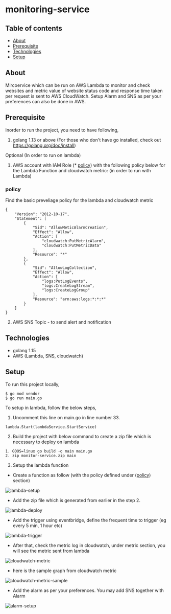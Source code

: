 # monitoring-service


## Table of contents
* [About](#about)
* [Prerequisite](#prerequisite)
* [Technologies](#technologies)
* [Setup](#setup)


## About

Mircoervice which can be run on AWS Lambda to monitor and check websites and metric value of website status code and response time taken per request is sent to AWS CloudWatch. Setup Alarm and SNS as per your preferences can also be done in AWS.

## Prerequisite

Inorder to run the project, you need to have following,

1. golang 1.13 or above (For those who don't have go installed, check out https://golang.org/doc/install)

Optional (In order to run on lambda)
1. AWS account with IAM Role (* [policy](#policy)) with the following policy below for the Lambda Function and cloudwatch metric: (in order to run with Lambda)

### policy

Find the basic preveliage policy for the lambda and cloudwatch metric 
```
{
    "Version": "2012-10-17",
    "Statement": [
        {
            "Sid": "AllowMeticAlarmCreation",
            "Effect": "Allow",
            "Action": [
                "cloudwatch:PutMetricAlarm",
                "cloudwatch:PutMetricData"
            ],
            "Resource": "*"
        },
        {
            "Sid": "AllowLogCollection",
            "Effect": "Allow",
            "Action": [
                "logs:PutLogEvents",
                "logs:CreateLogStream",
                "logs:CreateLogGroup"
            ],
            "Resource": "arn:aws:logs:*:*:*"
        }
    ]
}
```
2. AWS SNS Topic -  to send alert and notification



## Technologies

- golang 1.15
- AWS (Lambda, SNS, cloudwatch)

## Setup

To run this project locally, 

```
$ go mod vendor
$ go run main.go
```

To setup in lambda, follow the below steps,

1. Uncomment this line on main.go in line number 33.
```
lambda.Start(lambdaService.StartService)
```

2. Build the project with below command to create a zip file which is necessary to deploy on lambda

```
1. GOOS=linux go build -o main main.go
2. zip monitor-service.zip main 
```

3. Setup the lambda function

- Create a function as follow (with the policy defined under ([policy](#policy)) section) 

![lambda-setup](https://github.com/AungAyeThan/monitoring-service/blob/assets/lambda-setup.png )

- Add the zip file which is generated from earlier in the step 2.

![lambda-deploy](https://github.com/AungAyeThan/monitoring-service/blob/assets/lambda-function.png )

- Add the trigger using eventbridge, define the frequent time to trigger (eg every 5 min, 1 hour etc)

![lambda-trigger](https://github.com/AungAyeThan/monitoring-service/blob/assets/lambda-service.png )

- After that, check the metric log in cloudwatch, under metric section, you will see the metric sent from lambda

![cloudwatch-metric](https://github.com/AungAyeThan/monitoring-service/blob/assets/metric.png )

- here is the sample graph from cloudwatch metric

![cloudwatch-metric-sample](https://github.com/AungAyeThan/monitoring-service/blob/assets/metric-sample.png )

- Add the alarm as per your preferences. You may add SNS together with Alarm

![alarm-setup](https://github.com/AungAyeThan/monitoring-service/blob/assets/alarm-metric.png )





